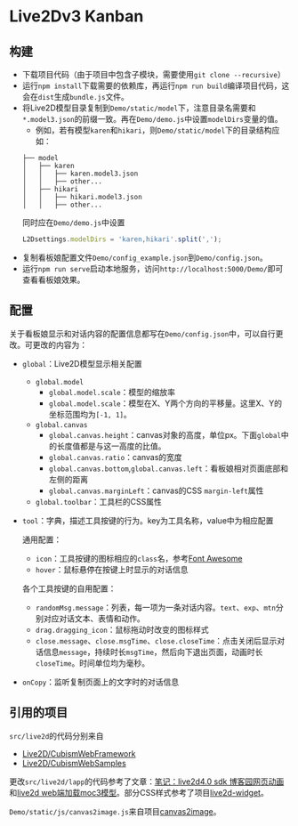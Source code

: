 # Live2Dv3 Kanban

## 构建

- 下载项目代码（由于项目中包含子模块，需要使用`git clone --recursive`）
- 运行`npm install`下载需要的依赖库，再运行`npm run build`编译项目代码，这会在`dist`生成`bundle.js`文件。
- 将Live2D模型目录复制到`Demo/static/model`下，注意目录名需要和`*.model3.json`的前缀一致。再在`Demo/demo.js`中设置`modelDirs`变量的值。
  - 例如，若有模型`karen`和`hikari`，则`Demo/static/model`下的目录结构应如：
  ```
  ├── model
  │   ├── karen
  │   │   ├── karen.model3.json
  │   │   ├── other...
  │   ├── hikari
  │   │   ├── hikari.model3.json
  │   │   ├── other...
  ```
  同时应在`Demo/demo.js`中设置
  ```js
  L2Dsettings.modelDirs = 'karen,hikari'.split(',');
  ```
- 复制看板娘配置文件`Demo/config_example.json`到`Demo/config.json`。
- 运行`npm run serve`启动本地服务，访问`http://localhost:5000/Demo/`即可查看看板娘效果。

## 配置

关于看板娘显示和对话内容的配置信息都写在`Demo/config.json`中，可以自行更改。可更改的内容为：
- `global`：Live2D模型显示相关配置
  - `global.model`
    - `global.model.scale`：模型的缩放率
    - `global.model.scale`：模型在X、Y两个方向的平移量。这里X、Y的坐标范围均为`[-1, 1]`。
  - `global.canvas`
    - `global.canvas.height`：canvas对象的高度，单位px。下面`global`中的长度值都是与这一高度的比值。
    - `global.canvas.ratio`：canvas的宽度
    - `global.canvas.bottom`,`global.canvas.left`：看板娘相对页面底部和左侧的距离
    - `global.canvas.marginLeft`：canvas的CSS `margin-left`属性
  - `global.toolbar`：工具栏的CSS属性
- `tool`：字典，描述工具按键的行为。key为工具名称，value中为相应配置

  通用配置：
  - `icon`：工具按键的图标相应的`class`名，参考[Font Awesome](https://fontawesome.com.cn/v4/icons)
  - `hover`：鼠标悬停在按键上时显示的对话信息

  各个工具按键的自用配置：
  - `randomMsg.message`：列表，每一项为一条对话内容。`text`、`exp`、`mtn`分别对应对话文本、表情和动作。
  - `drag.dragging_icon`：鼠标拖动时改变的图标样式
  - `close.message`、`close.msgTime`、`close.closeTime`：点击关闭后显示对话信息`message`，持续时长`msgTime`，然后向下退出页面，动画时长`closeTime`。时间单位均为毫秒。
- `onCopy`：监听复制页面上的文字时的对话信息

## 引用的项目

`src/live2d`的代码分别来自
- [Live2D/CubismWebFramework](https://github.com/Live2D/CubismWebFramework)  
- [Live2D/CubismWebSamples](https://github.com/Live2D/CubismWebSamples)

更改`src/live2d/lapp`的代码参考了文章：[笔记：live2d4.0 sdk 博客园网页动画](https://blog.csdn.net/weixin_44128558/article/details/104792345)和[live2d web端加载moc3模型](https://www.cnblogs.com/wstong/p/12874732.html)。部分CSS样式参考了项目[live2d-widget](https://github.com/stevenjoezhang/live2d-widget)。

`Demo/static/js/canvas2image.js`来自项目[canvas2image](https://github.com/hongru/canvas2image)。